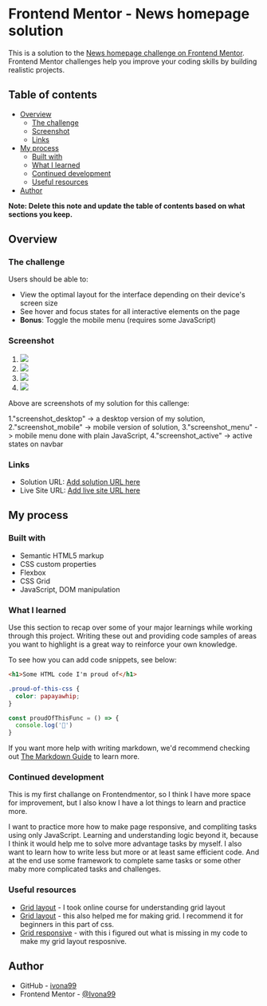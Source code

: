 # Frontend Mentor - News homepage solution

This is a solution to the [News homepage challenge on Frontend Mentor](https://www.frontendmentor.io/challenges/news-homepage-H6SWTa1MFl). Frontend Mentor challenges help you improve your coding skills by building realistic projects. 

## Table of contents

- [Overview](#overview)
  - [The challenge](#the-challenge)
  - [Screenshot](#screenshot)
  - [Links](#links)
- [My process](#my-process)
  - [Built with](#built-with)
  - [What I learned](#what-i-learned)
  - [Continued development](#continued-development)
  - [Useful resources](#useful-resources)
- [Author](#author)


**Note: Delete this note and update the table of contents based on what sections you keep.**

## Overview

### The challenge

Users should be able to:

- View the optimal layout for the interface depending on their device's screen size
- See hover and focus states for all interactive elements on the page
- **Bonus**: Toggle the mobile menu (requires some JavaScript)

### Screenshot

1. ![](screenshot/screenshot_desktop.png)
2. ![](screenshot/screenshot_mobile.jpg)
3. ![](screenshot/screenshot_menu.png)
4. ![](screenshot/screenshot_active.png)

Above are screenshots of my solution for this callenge: 

1."screenshot_desktop" -> a desktop version of my solution,
2."screenshot_mobile" -> mobile version of solution,
3."screenshot_menu" -> mobile menu done with plain JavaScript,
4."screenshot_active" -> active states on navbar


### Links

- Solution URL: [Add solution URL here](https://your-solution-url.com)
- Live Site URL: [Add live site URL here](https://your-live-site-url.com)

## My process

### Built with

- Semantic HTML5 markup
- CSS custom properties
- Flexbox
- CSS Grid
- JavaScript, DOM manipulation


### What I learned


Use this section to recap over some of your major learnings while working through this project. Writing these out and providing code samples of areas you want to highlight is a great way to reinforce your own knowledge.

To see how you can add code snippets, see below:

```html
<h1>Some HTML code I'm proud of</h1>
```
```css
.proud-of-this-css {
  color: papayawhip;
}
```
```js
const proudOfThisFunc = () => {
  console.log('🎉')
}
```

If you want more help with writing markdown, we'd recommend checking out [The Markdown Guide](https://www.markdownguide.org/) to learn more.



### Continued development

This is my first challange on Frontendmentor, so I think I have more space for improvement, but I also know I have a lot things to learn and practice more. 

I want to practice more how to make page responsive, and compliting tasks using only JavaScript. Learning and understanding logic beyond it, because I think it would help me to solve more advantage tasks by myself. I also want to learn how to write 
less but more or at least same efficient code. And at the end use some framework to complete same tasks or some other maby more complicated tasks and challenges.



### Useful resources


- [Grid layout](https://scrimba.com/learn/cssgrid) - I took online course for understanding grid layout
- [Grid layout](https://css-tricks.com/snippets/css/complete-guide-grid/) - this also helped me for making grid. I recommend it for beginners in this part of css.
- [Grid responsive](https://www.w3schools.com/howto/tryit.asp?filename=tryhow_css_image_grid_responsive) - with this i figured out what is missing in my code to make my grid layout resposnive. 




## Author

- GitHub - [ivona99](https://github.com/ivona99)
- Frontend Mentor - [@Ivona99](https://www.frontendmentor.io/profile/ivona99)





